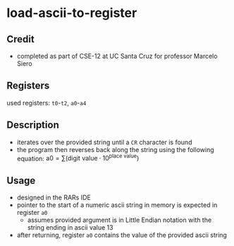 # load-ascii-to-register

## Credit
- completed as part of CSE-12 at UC Santa Cruz for professor Marcelo Siero

## Registers
used registers: `t0`-`t2`, `a0`-`a4`

## Description
- iterates over the provided string until a `CR` character is found
- the program then reverses back along the string using the following equation: $\text{a0} = \sum (\text{digit value}\cdot10^{\text{place value}})$

## Usage
- designed in the RARs IDE
- pointer to the start of a numeric ascii string in memory is expected in register `a0` 
    - assumes provided argument is in Little Endian notation with the string ending in ascii value 13
- after returning, register `a0` contains the value of the provided ascii string




